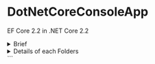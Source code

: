 # DotNetCoreConsoleApp
EF Core 2.2 in .NET Core 2.2

<details>         
<summary> Brief </summary>
<p>This console app fetches the record from the existing database 'Practice' and table 'Student'.
This is the example of the code first approach of the EF Core.

This console app contains below folders
1. Data
2. Models
3. Services
</p>
</details>

<details>
<summary> Details of each Folders</summary>
  ```
<p>
  <details>
<summary> 1. Data </summary>
    <p>
This folder contains the below two classes:

### a. DBContext.cs
Provides below things:

i. Connection strings

ii. Connection to the SQL Sever Database

iii. This class reads the Model(s) i.e. Student from the assemblies dynamically and creates the models in the database if not available.

### b. Repository.cs
Provides below things

i. This class is generic class for all the available entities i.e. Models (for eg. Student)

ii. This will provides the data access to the table i.e. Student
</P>
</details>

<details>
<summary> 2. Models</summary>
  <p>
This folder contains the blelow two classes:
    
### a. Student.cs
This is the model for the student entity to the database.

### b. StudentMap.cs
This class contains the configuration to map the Model 'Student' with the 'Student' table in the database.
</P>
</details>

<details>
<summary> 3. Services </summary>
  <p>
This folder contains the blelow one class:

### a. GenericService.cs
This class contains two methods:

i. ExecuteWithResult()
This establishes the connection with the database and captures the exception and logs to the exception to the console if it fails to connect to the database.
If Connection success, then it will returns the repository to the particular entity i.e. Student.

ii. GetList<T>()
Generic method to fetch record from the particular repository of the Model 'T'.
  </p>
  </details>
</p>
</details>
```
